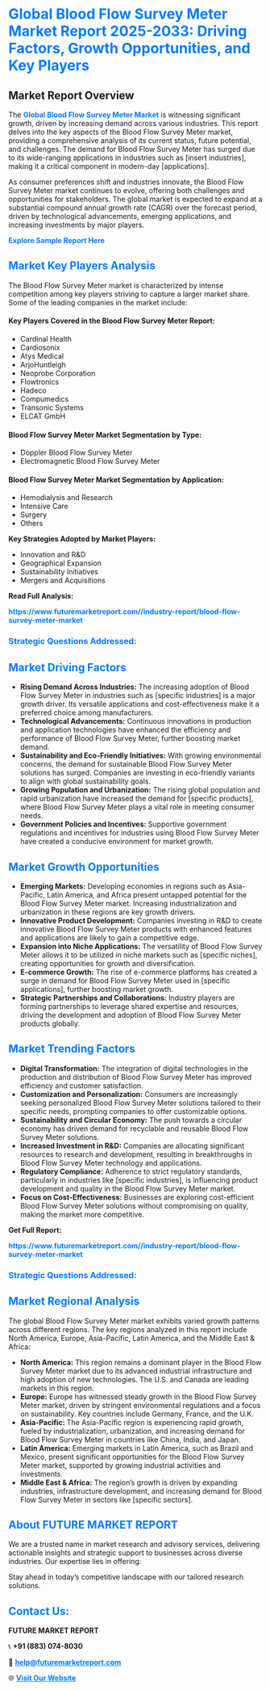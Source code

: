 <h1 style="color: #007BFF;">Global Blood Flow Survey Meter Market Report 2025-2033: Driving Factors, Growth Opportunities, and Key Players</h1>

<section id="overview">
<h2>Market Report Overview</h2>
<p>The <a href="https://www.futuremarketreport.com//industry-report/blood-flow-survey-meter-market" style="color: #007BFF; text-decoration: none;"><strong>Global Blood Flow Survey Meter Market</strong></a> is witnessing significant growth, driven by increasing demand across various industries. This report delves into the key aspects of the Blood Flow Survey Meter market, providing a comprehensive analysis of its current status, future potential, and challenges. The demand for Blood Flow Survey Meter has surged due to its wide-ranging applications in industries such as [insert industries], making it a critical component in modern-day [applications].</p>
<p>As consumer preferences shift and industries innovate, the Blood Flow Survey Meter market continues to evolve, offering both challenges and opportunities for stakeholders. The global market is expected to expand at a substantial compound annual growth rate (CAGR) over the forecast period, driven by technological advancements, emerging applications, and increasing investments by major players.</p>
</section>

<section id="overview">
<p><a href="https://www.futuremarketreport.com//request-sample/reportId=78538" style="color: #007BFF; text-decoration: none;"><strong>Explore Sample Report Here</strong></a></p>
</section>

<section id="key-players">
<h2 style="color: #007BFF;">Market Key Players Analysis</h2>
<p>The Blood Flow Survey Meter market is characterized by intense competition among key players striving to capture a larger market share. Some of the leading companies in the market include:</p>
<h4>Key Players Covered in the Blood Flow Survey Meter Report:</h4>
<ul><li>Cardinal Health</li><li>Cardiosonix</li><li>Atys Medical</li><li>ArjoHuntleigh</li><li>Neoprobe Corporation</li><li>Flowtronics</li><li>Hadeco</li><li>Compumedics</li><li>Transonic Systems</li><li>ELCAT GmbH</li></ul>
<h4>Blood Flow Survey Meter Market Segmentation by Type:</h4>
<ul><li>Doppler Blood Flow Survey Meter</li><li>Electromagnetic Blood Flow Survey Meter</li></ul>

<h4>Blood Flow Survey Meter Market Segmentation by Application:</h4>
<ul><li>Hemodialysis and Research</li><li>Intensive Care</li><li>Surgery</li><li>Others</li></ul>
<p><strong>Key Strategies Adopted by Market Players:</strong></p>
<ul>
<li>Innovation and R&D</li>
<li>Geographical Expansion</li>
<li>Sustainability Initiatives</li>
<li>Mergers and Acquisitions</li>
</ul>
</section>

<section>
<p><strong>Read Full Analysis: </strong></p><a href="https://www.futuremarketreport.com//industry-report/blood-flow-survey-meter-market" style="color: #007BFF; text-decoration: none;"><strong>https://www.futuremarketreport.com//industry-report/blood-flow-survey-meter-market</strong></a>
<h3 style="color: #007BFF;">Strategic Questions Addressed:</h3>
</section>

<section id="driving-factors">
<h2 style="color: #007BFF;">Market Driving Factors</h2>
<ul>
<li><strong>Rising Demand Across Industries:</strong> The increasing adoption of Blood Flow Survey Meter in industries such as [specific industries] is a major growth driver. Its versatile applications and cost-effectiveness make it a preferred choice among manufacturers.</li>
<li><strong>Technological Advancements:</strong> Continuous innovations in production and application technologies have enhanced the efficiency and performance of Blood Flow Survey Meter, further boosting market demand.</li>
<li><strong>Sustainability and Eco-Friendly Initiatives:</strong> With growing environmental concerns, the demand for sustainable Blood Flow Survey Meter solutions has surged. Companies are investing in eco-friendly variants to align with global sustainability goals.</li>
<li><strong>Growing Population and Urbanization:</strong> The rising global population and rapid urbanization have increased the demand for [specific products], where Blood Flow Survey Meter plays a vital role in meeting consumer needs.</li>
<li><strong>Government Policies and Incentives:</strong> Supportive government regulations and incentives for industries using Blood Flow Survey Meter have created a conducive environment for market growth.</li>
</ul>
</section>

<section id="growth-opportunities">
<h2 style="color: #007BFF;">Market Growth Opportunities</h2>
<ul>
<li><strong>Emerging Markets:</strong> Developing economies in regions such as Asia-Pacific, Latin America, and Africa present untapped potential for the Blood Flow Survey Meter market. Increasing industrialization and urbanization in these regions are key growth drivers.</li>
<li><strong>Innovative Product Development:</strong> Companies investing in R&D to create innovative Blood Flow Survey Meter products with enhanced features and applications are likely to gain a competitive edge.</li>
<li><strong>Expansion into Niche Applications:</strong> The versatility of Blood Flow Survey Meter allows it to be utilized in niche markets such as [specific niches], creating opportunities for growth and diversification.</li>
<li><strong>E-commerce Growth:</strong> The rise of e-commerce platforms has created a surge in demand for Blood Flow Survey Meter used in [specific applications], further boosting market growth.</li>
<li><strong>Strategic Partnerships and Collaborations:</strong> Industry players are forming partnerships to leverage shared expertise and resources, driving the development and adoption of Blood Flow Survey Meter products globally.</li>
</ul>
</section>

<section id="trending-factors">
<h2 style="color: #007BFF;">Market Trending Factors</h2>
<ul>
<li><strong>Digital Transformation:</strong> The integration of digital technologies in the production and distribution of Blood Flow Survey Meter has improved efficiency and customer satisfaction.</li>
<li><strong>Customization and Personalization:</strong> Consumers are increasingly seeking personalized Blood Flow Survey Meter solutions tailored to their specific needs, prompting companies to offer customizable options.</li>
<li><strong>Sustainability and Circular Economy:</strong> The push towards a circular economy has driven demand for recyclable and reusable Blood Flow Survey Meter solutions.</li>
<li><strong>Increased Investment in R&D:</strong> Companies are allocating significant resources to research and development, resulting in breakthroughs in Blood Flow Survey Meter technology and applications.</li>
<li><strong>Regulatory Compliance:</strong> Adherence to strict regulatory standards, particularly in industries like [specific industries], is influencing product development and quality in the Blood Flow Survey Meter market.</li>
<li><strong>Focus on Cost-Effectiveness:</strong> Businesses are exploring cost-efficient Blood Flow Survey Meter solutions without compromising on quality, making the market more competitive.</li>
</ul>
</section>

<section>
<p><strong>Get Full Report: </strong></p><a href="https://www.futuremarketreport.com//industry-report/blood-flow-survey-meter-market" style="color: #007BFF; text-decoration: none;"><strong>https://www.futuremarketreport.com//industry-report/blood-flow-survey-meter-market</strong></a>
<h3 style="color: #007BFF;">Strategic Questions Addressed:</h3>
</section>


<section id="regional-analysis">
<h2 style="color: #007BFF;">Market Regional Analysis</h2>
<p>The global Blood Flow Survey Meter market exhibits varied growth patterns across different regions. The key regions analyzed in this report include North America, Europe, Asia-Pacific, Latin America, and the Middle East & Africa:</p>
<ul>
<li><strong>North America:</strong> This region remains a dominant player in the Blood Flow Survey Meter market due to its advanced industrial infrastructure and high adoption of new technologies. The U.S. and Canada are leading markets in this region.</li>
<li><strong>Europe:</strong> Europe has witnessed steady growth in the Blood Flow Survey Meter market, driven by stringent environmental regulations and a focus on sustainability. Key countries include Germany, France, and the U.K.</li>
<li><strong>Asia-Pacific:</strong> The Asia-Pacific region is experiencing rapid growth, fueled by industrialization, urbanization, and increasing demand for Blood Flow Survey Meter in countries like China, India, and Japan.</li>
<li><strong>Latin America:</strong> Emerging markets in Latin America, such as Brazil and Mexico, present significant opportunities for the Blood Flow Survey Meter market, supported by growing industrial activities and investments.</li>
<li><strong>Middle East & Africa:</strong> The region’s growth is driven by expanding industries, infrastructure development, and increasing demand for Blood Flow Survey Meter in sectors like [specific sectors].</li>
</ul>
</section>

<footer>
<h2 style="color: #007BFF;">About FUTURE MARKET REPORT</h2>
<p>We are a trusted name in market research and advisory services, delivering actionable insights and strategic support to businesses across diverse industries. Our expertise lies in offering:</p>

<p>Stay ahead in today’s competitive landscape with our tailored research solutions.</p>

<h2 style="color: #007BFF;">Contact Us:</h2>
<p><strong>FUTURE MARKET REPORT</strong></p>
<p>📞 <strong>+91 (883) 074-8030</strong></p>
<p>📧 <strong><a href="mailto:help@futuremarketreport.com" style="color: #007BFF;">help@futuremarketreport.com</a></strong></p>
<p>🌐 <strong><a href="https://www.futuremarketreport.com/" style="color: #007BFF;">Visit Our Website</a></strong></p>
</footer>
